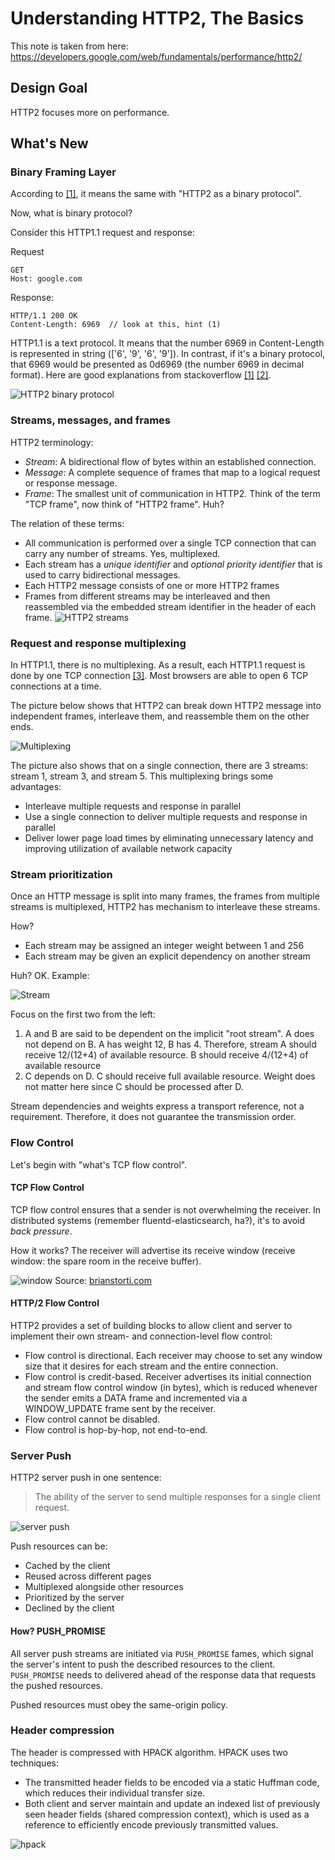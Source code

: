 # Understanding HTTP2, The Basics
This note is taken from here: https://developers.google.com/web/fundamentals/performance/http2/ 

## Design Goal
HTTP2 focuses more on performance.

## What's New
### Binary Framing Layer
According to [[1]](https://developer.ibm.com/articles/wa-http2-under-the-hood/#binary-protocol), it means the same with "HTTP2 as a binary protocol". 

Now, what is binary protocol?

Consider this HTTP1.1 request and response:

Request
```
GET
Host: google.com
```

Response:
```
HTTP/1.1 200 OK
Content-Length: 6969  // look at this, hint (1)
```

HTTP1.1 is a text protocol. It means that the number 6969 in Content-Length is represented in string (['6', '9', '6', '9']). In contrast, if it's a binary protocol, that 6969 would be presented as 0d6969 (the number 6969 in decimal format). Here are good explanations from stackoverflow [[1]](https://stackoverflow.com/questions/2645009/binary-protocols-v-text-protocols) [[2]](https://stackoverflow.com/questions/2364581/binary-vs-text-protocols).

![HTTP2 binary protocol](https://developers.google.com/web/fundamentals/performance/http2/images/binary_framing_layer01.svg)

### Streams, messages, and frames
HTTP2 terminology:
- _Stream_: A bidirectional flow of bytes within an established connection.
- _Message_: A complete sequence of frames that map to a logical request or response message.
- _Frame_: The smallest unit of communication in HTTP2. Think of the term "TCP frame", now think of "HTTP2 frame". Huh?

The relation of these terms:
- All communication is performed over a single TCP connection that can carry any number of streams. Yes, multiplexed.
- Each stream has a _unique identifier_ and _optional priority identifier_ that is used to carry bidirectional messages.
- Each HTTP2 message consists of one or more HTTP2 frames
- Frames from different streams may be interleaved and then reassembled via the embedded stream identifier in the header of each frame.
![HTTP2 streams](https://developers.google.com/web/fundamentals/performance/http2/images/streams_messages_frames01.svg)

### Request and response multiplexing
In HTTP1.1, there is no multiplexing. As a result, each HTTP1.1 request is done by one TCP connection [[3]](https://hpbn.co/http1x/#using-multiple-tcp-connections). Most browsers are able to open 6 TCP connections at a time.

The picture below shows that HTTP2 can break down HTTP2 message into independent frames, interleave them, and reassemble them on the other ends. 

![Multiplexing](https://developers.google.com/web/fundamentals/performance/http2/images/multiplexing01.svg)

The picture also shows that on a single connection, there are 3 streams: stream 1, stream 3, and stream 5. This multiplexing brings some advantages:
- Interleave multiple requests and response in parallel
- Use a single connection to deliver multiple requests and response in parallel
- Deliver lower page load times by eliminating unnecessary latency and improving utilization of available network capacity

### Stream prioritization
Once an HTTP message is split into many frames, the frames from multiple streams is multiplexed, HTTP2 has mechanism to interleave these streams. 

How?
- Each stream may be assigned an integer weight between 1 and 256
- Each stream may be given an explicit dependency on another stream

Huh? OK. Example:

![Stream](https://developers.google.com/web/fundamentals/performance/http2/images/stream_prioritization01.svg)

Focus on the first two from the left:
1. A and B are said to be dependent on the implicit "root stream". A does not depend on B. A has weight 12, B has 4. Therefore, stream A should receive 12/(12+4) of available resource. B should receive 4/(12+4) of available resource
2. C depends on D. C should receive full available resource. Weight does not matter here since C should be processed after D.

Stream dependencies and weights express a transport reference, not a requirement. Therefore, it does not guarantee the transmission order.

### Flow Control
Let's begin with "what's TCP flow control".
#### TCP Flow Control
TCP flow control ensures that a sender is not overwhelming the receiver. In distributed systems (remember fluentd-elasticsearch, ha?), it's to avoid _back pressure_.

How it works?
The receiver will advertise its receive window (receive window: the spare room in the receive buffer).

![window](https://www.brianstorti.com/assets/images/tcp-flow-control/rwnd.png)
Source: [brianstorti.com](https://www.brianstorti.com/tcp-flow-control/)

#### HTTP/2 Flow Control
HTTP2 provides a set of building blocks to allow client and server to implement their own stream- and connection-level flow control:
- Flow control is directional. Each receiver may choose to set any window size that it desires for each stream and the entire connection.
- Flow control is credit-based. Receiver advertises its initial connection and stream flow control window (in bytes), which is reduced whenever the sender emits a DATA frame and incremented via a WINDOW_UPDATE frame sent by the receiver.
- Flow control cannot be disabled.
- Flow control is hop-by-hop, not end-to-end.

### Server Push
HTTP2 server push in one sentence:

> The ability of the server to send multiple responses for a single client request.

![server push](https://developers.google.com/web/fundamentals/performance/http2/images/push01.svg)

Push resources can be:
- Cached by the client
- Reused across different pages
- Multiplexed alongside other resources
- Prioritized by the server
- Declined by the client

#### How? PUSH_PROMISE
All server push streams are initiated via `PUSH_PROMISE` fames, which signal the server's intent to push the described resources to the client. `PUSH_PROMISE` needs to delivered ahead of the response data that requests the pushed resources.

Pushed resources must obey the same-origin policy.

### Header compression
The header is compressed with HPACK algorithm. HPACK uses two techniques:
- The transmitted header fields to be encoded via a static Huffman code, which reduces their individual transfer size.
- Both client and server maintain and update an indexed list of previously seen header fields (shared compression context), which is used as a reference to efficiently encode previously transmitted values.

![hpack](https://developers.google.com/web/fundamentals/performance/http2/images/header_compression01.svg)
